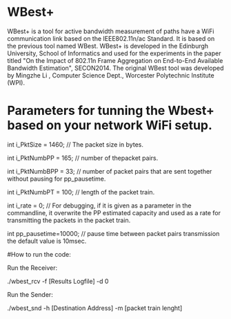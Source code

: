 # WBest+
WBest+ is a tool for active bandwidth measurement of paths have a WiFi communication link based on the IEEE802.11n/ac Standard. It is based on the previous tool named WBest. WBest+ is developed in the Edinburgh University, School of Informatics and used for the experiments in the paper titled "On the Impact of 802.11n Frame Aggregation on End-to-End Available Bandwidth Estimation", SECON2014. 
The original WBest tool was developed by Mingzhe Li ,  Computer Science Dept., Worcester Polytechnic Institute (WPI).
# Parameters for tunning the Wbest+ based on your network WiFi setup.

int i_PktSize     = 1460;                    // The packet size in bytes.

int i_PktNumbPP   = 165;                      // number of  thepacket pairs.

int i_PktNumbBPP  = 33;                       // number of packet pairs that are sent together without pausing for pp_pausetime.

int i_PktNumbPT   = 100;                      // length of the packet train.

int i_rate = 0;   // For debugging, if it is given as a parameter in the commandline, it overwrite the PP estimated capacity and used as a rate for transmitting the packets in the packet train.

int pp_pausetime=10000; // pause time between packet pairs transmission the default value is 10msec.

#How to run the code:

Run the Receiver: 

./wbest_rcv -f [Results Logfile] -d 0

Run the Sender:

./wbest_snd -h [Destination Address] -m [packet train lenght]

